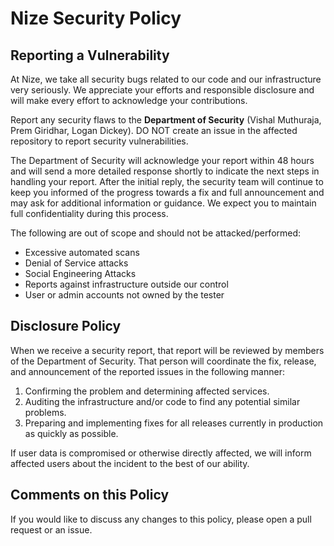 # Nize Security Policy

## Reporting a Vulnerability

At Nize, we take all security bugs related to our code and our infrastructure very seriously. We appreciate your efforts and responsible disclosure and will make every effort to acknowledge your contributions.

Report any security flaws to the **Department of Security** (Vishal Muthuraja, Prem Giridhar, Logan Dickey). DO NOT create an issue in the affected repository to report security vulnerabilities.

The Department of Security will acknowledge your report within 48 hours and will send a more detailed response shortly to indicate the next steps in handling your report. After the initial reply, the security team will continue to keep you informed of the progress towards a fix and full announcement and may ask for additional information or guidance. We expect you to maintain full confidentiality during this process.

The following are out of scope and should not be attacked/performed:
- Excessive automated scans
- Denial of Service attacks
- Social Engineering Attacks
- Reports against infrastructure outside our control
- User or admin accounts not owned by the tester

## Disclosure Policy

When we receive a security report, that report will be reviewed by members of the Department of Security. That person will coordinate the fix, release, and announcement of the reported issues in the following manner:

1. Confirming the problem and determining affected services.
2. Auditing the infrastructure and/or code to find any potential similar problems.
3. Preparing and implementing fixes for all releases currently in production as quickly as possible.

If user data is compromised or otherwise directly affected, we will inform affected users about the incident to the best of our ability.

## Comments on this Policy
If you would like to discuss any changes to this policy, please open a pull request or an issue.
